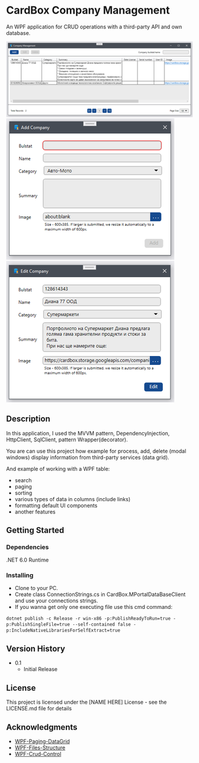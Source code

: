 # CardBox Company Management

An WPF application for CRUD operations with a third-party API and own database.

![Alt text](MediaFiles/MainWindow.png "Main window")
![Alt text](MediaFiles/AddWindow.png "Add window")
![Alt text](MediaFiles/EditWindow.png "Edit window")

## Description

In this application, I used the MVVM pattern, DependencyInjection, HttpClient, SqlClient, pattern Wrapper(decorator).

You are can use this project how example for process, add, delete (modal windows) display information from third-party services (data grid).

And example of working with a WPF table: 
* search 
* paging 
* sorting 
* various types of data in columns (include links) 
* formatting default UI components
* another features

## Getting Started

### Dependencies

.NET 6.0 Runtime

### Installing

* Clone to your PC.
* Create class ConnectionStrings.cs in CardBox.MPortalDataBaseClient and use your connections strings. 
* If you wanna get only one executing file use this cmd command: 
``` 
dotnet publish -c Release -r win-x86 -p:PublishReadyToRun=true -p:PublishSingleFile=true --self-contained false -p:IncludeNativeLibrariesForSelfExtract=true
```

## Version History

* 0.1
    * Initial Release

## License

This project is licensed under the [NAME HERE] License - see the LICENSE.md file for details

## Acknowledgments

* [WPF-Paging-DataGrid](https://github.com/WyoMetz/Paging-WPF-DataGrid)
* [WPF-Files-Structure](https://github.com/SingletonSean/SimpleTrader)
* [WPF-Crud-Control](https://github.com/GenericCodes/WPFCrudControl)
